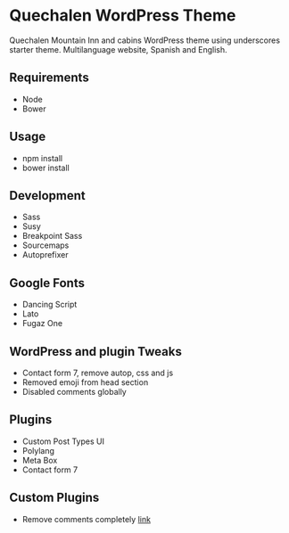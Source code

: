 # Quechalen WordPress Theme

Quechalen Mountain Inn and cabins WordPress theme using underscores starter theme. Multilanguage website, Spanish and English.

## Requirements

- Node
- Bower

## Usage

- npm install
- bower install

## Development

- Sass
- Susy
- Breakpoint Sass
- Sourcemaps
- Autoprefixer

## Google Fonts

- Dancing Script
- Lato
- Fugaz One

## WordPress and plugin Tweaks

- Contact form 7, remove autop, css and js
- Removed emoji from head section
- Disabled comments globally

## Plugins

- Custom Post Types UI
- Polylang
- Meta Box
- Contact form 7

## Custom Plugins

- Remove comments completely [link](https://github.com/bueltge/Remove-Comments-Absolutely)

